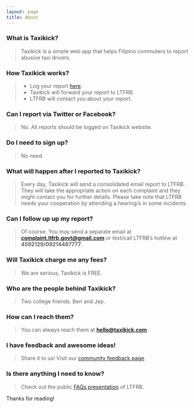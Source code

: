 ```yaml
---
layout: page
title: About
---
```


### What is Taxikick?

> Taxikick is a simple web app that helps Filipino commuters to report abusive taxi drivers.

### How Taxikick works?

> * Log your report [here](https://hapiben.typeform.com/to/agfRBf).
> * Taxikick will forward your report to LTFRB.
> * LTFRB will contact you about your report.

### Can I report via Twitter or Facebook?

> No. All reports should be logged on Taxikick website.

### Do I need to sign up?

> No need.

### What will happen after I reported to Taxikick?

> Every day, Taxikick will send a consolidated email report to LTFRB. They will take the appropriate action on each complaint and they might contact you for further details. Please take note that LTFRB needs your cooperation by attending a hearing/s in some incidents.

### Can I follow up up my report?

> Of course. You may send a separate email at **complaint.ltfrb.govt@gmail.com** or text/call LTFRB’s hotline at **4592129/09214487777**.

### Will Taxikick charge me any fees?

> We are serious, Taxikick is FREE.

### Who are the people behind Taxikick?

> Two college friends. Ben and Jep.

### How can I reach them?

> You can always reach them at **hello@taxikick.com**.

### I have feedback and awesome ideas!

> Share it to us! Visit our [community feedback page](http://taxikick.uservoice.com/).

### Is there anything I need to know?

> Check out the public [FAQs presentation](https://www.scribd.com/doc/108955428/Frequently-Asked-Questions-on-LTFRB-Related-Complaints) of LTFRB.


Thanks for reading!
